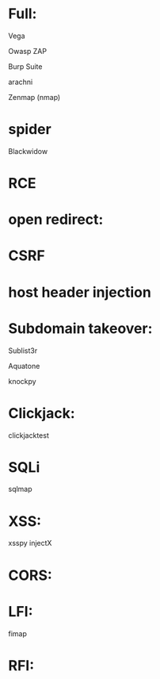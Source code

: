 # Full:

Vega

Owasp ZAP

Burp Suite

arachni

Zenmap (nmap)

# spider

Blackwidow

# RCE

# open redirect:

# CSRF

# host header injection

# Subdomain takeover:

Sublist3r

Aquatone

knockpy


# Clickjack:

clickjacktest

# SQLi

sqlmap

# XSS:

xsspy
injectX

# CORS:

# LFI:

fimap

# RFI:

